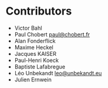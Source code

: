 # Contributors
- Victor Bahl
- Paul Chobert <paul@chobert.fr>
- Alan Fonderflick
- Maxime Heckel
- Jacques KAISER
- Paul-Henri Koeck
- Baptiste Lafabregue
- Léo Unbekandt <leo@unbekandt.eu>
- Julien Ernwein
